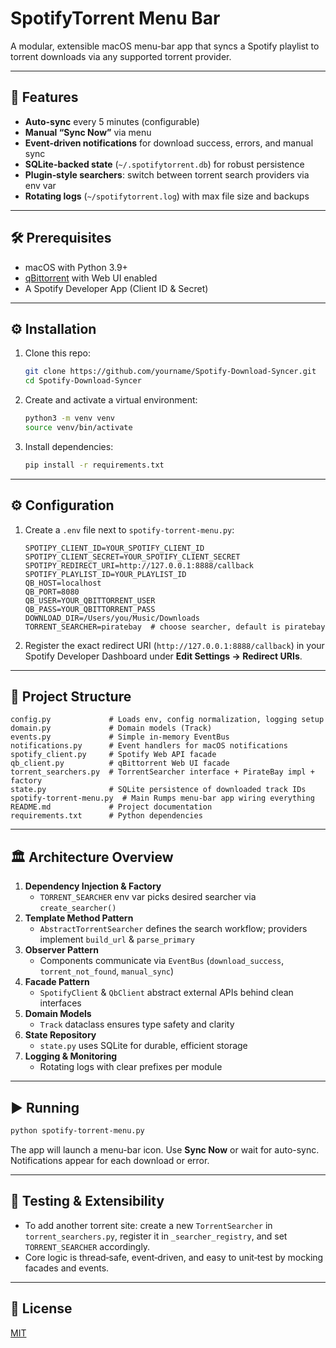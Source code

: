 # SpotifyTorrent Menu Bar

A modular, extensible macOS menu-bar app that syncs a Spotify playlist to torrent downloads via any supported torrent provider.

---

## 🚀 Features

- **Auto-sync** every 5 minutes (configurable)  
- **Manual “Sync Now”** via menu  
- **Event-driven notifications** for download success, errors, and manual sync  
- **SQLite-backed state** (`~/.spotifytorrent.db`) for robust persistence  
- **Plugin‑style searchers**: switch between torrent search providers via env var  
- **Rotating logs** (`~/spotifytorrent.log`) with max file size and backups  

---

## 🛠️ Prerequisites

- macOS with Python 3.9+  
- [qBittorrent](https://www.qbittorrent.org/) with Web UI enabled  
- A Spotify Developer App (Client ID & Secret)  

---

## ⚙️ Installation

1. Clone this repo:
   ```bash
   git clone https://github.com/yourname/Spotify-Download-Syncer.git
   cd Spotify-Download-Syncer
   ```
2. Create and activate a virtual environment:
   ```bash
   python3 -m venv venv
   source venv/bin/activate
   ```
3. Install dependencies:
   ```bash
   pip install -r requirements.txt
   ```

---

## ⚙️ Configuration

1. Create a `.env` file next to `spotify-torrent-menu.py`:
   ```dotenv
   SPOTIPY_CLIENT_ID=YOUR_SPOTIFY_CLIENT_ID
   SPOTIPY_CLIENT_SECRET=YOUR_SPOTIFY_CLIENT_SECRET
   SPOTIPY_REDIRECT_URI=http://127.0.0.1:8888/callback
   SPOTIFY_PLAYLIST_ID=YOUR_PLAYLIST_ID
   QB_HOST=localhost
   QB_PORT=8080
   QB_USER=YOUR_QBITTORRENT_USER
   QB_PASS=YOUR_QBITTORRENT_PASS
   DOWNLOAD_DIR=/Users/you/Music/Downloads
   TORRENT_SEARCHER=piratebay  # choose searcher, default is piratebay
   ```
2. Register the exact redirect URI (`http://127.0.0.1:8888/callback`) in your Spotify Developer Dashboard under **Edit Settings → Redirect URIs**.

---

## 📂 Project Structure

```
config.py             # Loads env, config normalization, logging setup
domain.py             # Domain models (Track)
events.py             # Simple in-memory EventBus
notifications.py      # Event handlers for macOS notifications
spotify_client.py     # Spotify Web API facade
qb_client.py          # qBittorrent Web UI facade
torrent_searchers.py  # TorrentSearcher interface + PirateBay impl + factory
state.py              # SQLite persistence of downloaded track IDs
spotify-torrent-menu.py  # Main Rumps menu-bar app wiring everything
README.md             # Project documentation
requirements.txt      # Python dependencies
```

---

## 🏛️ Architecture Overview

1. **Dependency Injection & Factory**  
   - `TORRENT_SEARCHER` env var picks desired searcher via `create_searcher()`  
2. **Template Method Pattern**  
   - `AbstractTorrentSearcher` defines the search workflow; providers implement `build_url` & `parse_primary`  
3. **Observer Pattern**  
   - Components communicate via `EventBus` (`download_success`, `torrent_not_found`, `manual_sync`)  
4. **Facade Pattern**  
   - `SpotifyClient` & `QbClient` abstract external APIs behind clean interfaces  
5. **Domain Models**  
   - `Track` dataclass ensures type safety and clarity  
6. **State Repository**  
   - `state.py` uses SQLite for durable, efficient storage  
7. **Logging & Monitoring**  
   - Rotating logs with clear prefixes per module  

---

## ▶️ Running

```bash
python spotify-torrent-menu.py
```

The app will launch a menu-bar icon. Use **Sync Now** or wait for auto-sync. Notifications appear for each download or error.

---

## 🧪 Testing & Extensibility

- To add another torrent site: create a new `TorrentSearcher` in `torrent_searchers.py`, register it in `_searcher_registry`, and set `TORRENT_SEARCHER` accordingly.
- Core logic is thread‑safe, event‑driven, and easy to unit‑test by mocking facades and events.

---

## 📄 License

[MIT](LICENSE)
